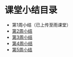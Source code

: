 # 课堂小结目录
- 第1周小结（已上传至雨课堂）
- [第2周小结](../Study-Memo/2515-Day2-Aurora.md)
- [第3周小结](../Study-Memo/2515-Day3-Aurora.md)
- [第4周小结](../Study-Memo/2515-Day4-Aurora.md)
- [第5周小结](../Study-Memo/2515-Day5-Aurora.md)
